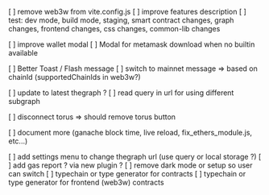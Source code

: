 [ ] remove web3w from vite.config.js
[ ] improve features description
[ ] test: dev mode, build mode, staging, smart contract changes, graph changes, frontend changes, css changes, common-lib changes

[ ] improve wallet modal
[ ] Modal for metamask download when no builtin available

[ ] Better Toast / Flash message
[ ] switch to mainnet message => based on chainId (supportedChainIds in web3w?)

[ ] update to latest thegraph ?
[ ] read query in url for using different subgraph

[ ] disconnect torus => should remove torus button

[ ] document more (ganache block time, live reload, fix_ethers_module.js, etc...)

[ ] add settings menu to change thegraph url (use query or local storage ?)
[ ] add gas report ? via new plugin ?
[ ] remove dark mode or setup so user can switch
[ ] typechain or type generator for contracts
[ ] typechain or type generator for frontend (web3w) contracts
